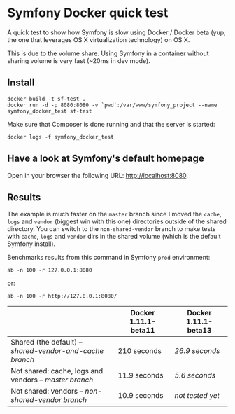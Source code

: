 Symfony Docker quick test
=========================

A quick test to show how Symfony is slow using Docker / Docker beta (yup, the one that
leverages OS X virtualization technology) on OS X.

This is due to the volume share. Using Symfony in a container without sharing volume is very fast (~20ms in dev mode).

## Install

    docker build -t sf-test .
    docker run -d -p 8080:8080 -v `pwd`:/var/www/symfony_project --name symfony_docker_test sf-test

Make sure that Composer is done running and that the server is started:

    docker logs -f symfony_docker_test

## Have a look at Symfony's default homepage

Open in your browser the following URL: [http://localhost:8080](http://localhost:8080).


## Results

The example is much faster on the `master` branch since I moved the `cache`, `logs` and `vendor` (biggest win with this one) directories outside of the shared directory.
You can switch to the `non-shared-vendor` branch to make tests with `cache`, `logs` and `vendor` dirs in the shared volume (which is the default Symfony install).

Benchmarks results from this command in Symfony `prod` environment:

    ab -n 100 -r 127.0.0.1:8080
 
 or:
 
    ab -n 100 -r http://127.0.0.1:8080/

|                                                         | Docker 1.11.1-beta11 | Docker 1.11.1-beta13 |
|---------------------------------------------------------|----------------------|----------------------|
| Shared (the default) – *shared-vendor-and-cache branch* | 210 seconds          | *26.9 seconds*       |
| Not shared: cache, logs and vendors – *master branch*   | 11.9 seconds         | *5.6 seconds*        |
| Not shared: vendors – *non-shared-vendor branch*        | 10.9 seconds         | *not tested yet*     |
